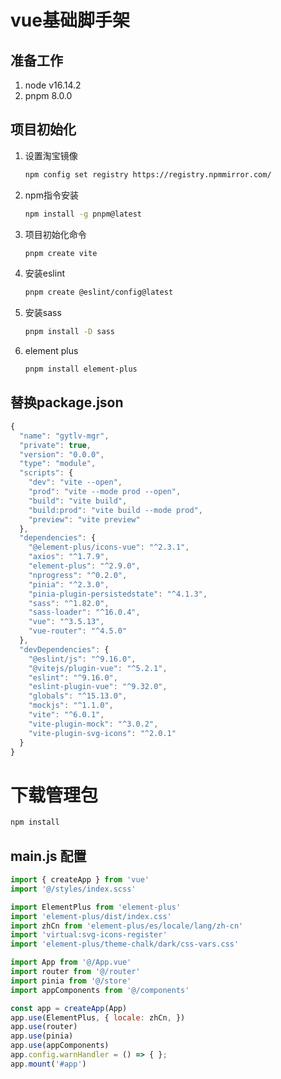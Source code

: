 # vue基础脚手架

## 准备工作

1. node v16.14.2
2. pnpm 8.0.0

## 项目初始化

1. 设置淘宝镜像

   ```bash
   npm config set registry https://registry.npmmirror.com/
   ```

2. npm指令安装

   ```bash
   npm install -g pnpm@latest
   ```

3. 项目初始化命令

   ```bash
   pnpm create vite
   ```

4. 安装eslint

   ```bash
   pnpm create @eslint/config@latest
   ```

5. 安装sass

   ```bash
   pnpm install -D sass
   ```

6. element plus

   ```bash
   pnpm install element-plus
   ```
   
## 替换package.json
```js
{
  "name": "gytlv-mgr",
  "private": true,
  "version": "0.0.0",
  "type": "module",
  "scripts": {
    "dev": "vite --open",
    "prod": "vite --mode prod --open",
    "build": "vite build",
    "build:prod": "vite build --mode prod",
    "preview": "vite preview"
  },
  "dependencies": {
    "@element-plus/icons-vue": "^2.3.1",
    "axios": "^1.7.9",
    "element-plus": "^2.9.0",
    "nprogress": "^0.2.0",
    "pinia": "^2.3.0",
    "pinia-plugin-persistedstate": "^4.1.3",
    "sass": "^1.82.0",
    "sass-loader": "^16.0.4",
    "vue": "^3.5.13",
    "vue-router": "^4.5.0"
  },
  "devDependencies": {
    "@eslint/js": "^9.16.0",
    "@vitejs/plugin-vue": "^5.2.1",
    "eslint": "^9.16.0",
    "eslint-plugin-vue": "^9.32.0",
    "globals": "^15.13.0",
    "mockjs": "^1.1.0",
    "vite": "^6.0.1",
    "vite-plugin-mock": "^3.0.2",
    "vite-plugin-svg-icons": "^2.0.1"
  }
}
```

# 下载管理包
```bash
npm install
```

## main.js 配置
```js
import { createApp } from 'vue'
import '@/styles/index.scss'

import ElementPlus from 'element-plus'
import 'element-plus/dist/index.css'
import zhCn from 'element-plus/es/locale/lang/zh-cn'
import 'virtual:svg-icons-register'
import 'element-plus/theme-chalk/dark/css-vars.css'

import App from '@/App.vue'
import router from '@/router'
import pinia from '@/store'
import appComponents from '@/components'

const app = createApp(App)
app.use(ElementPlus, { locale: zhCn, })
app.use(router)
app.use(pinia)
app.use(appComponents)
app.config.warnHandler = () => { };
app.mount('#app')
```